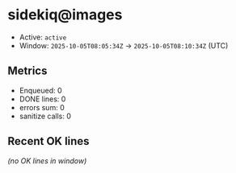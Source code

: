 # sidekiq@images

- Active: `active`
- Window: `2025-10-05T08:05:34Z` → `2025-10-05T08:10:34Z` (UTC)

## Metrics
- Enqueued: 0
- DONE lines: 0
- errors sum: 0
- sanitize calls: 0

## Recent OK lines
_(no OK lines in window)_
